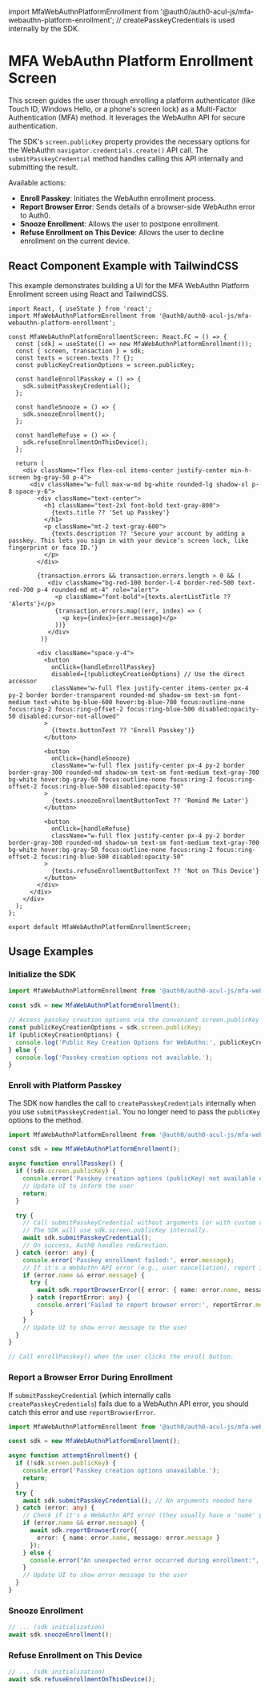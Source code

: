 import MfaWebAuthnPlatformEnrollment from '@auth0/auth0-acul-js/mfa-webauthn-platform-enrollment';
// createPasskeyCredentials is used internally by the SDK.

# MFA WebAuthn Platform Enrollment Screen

This screen guides the user through enrolling a platform authenticator (like Touch ID, Windows Hello, or a phone's screen lock) as a Multi-Factor Authentication (MFA) method. It leverages the WebAuthn API for secure authentication.

The SDK's `screen.publicKey` property provides the necessary options for the WebAuthn `navigator.credentials.create()` API call. The `submitPasskeyCredential` method handles calling this API internally and submitting the result.

Available actions:
-   **Enroll Passkey**: Initiates the WebAuthn enrollment process.
-   **Report Browser Error**: Sends details of a browser-side WebAuthn error to Auth0.
-   **Snooze Enrollment**: Allows the user to postpone enrollment.
-   **Refuse Enrollment on This Device**: Allows the user to decline enrollment on the current device.

## React Component Example with TailwindCSS

This example demonstrates building a UI for the MFA WebAuthn Platform Enrollment screen using React and TailwindCSS.

```tsx
import React, { useState } from 'react';
import MfaWebAuthnPlatformEnrollment from '@auth0/auth0-acul-js/mfa-webauthn-platform-enrollment';

const MfaWebAuthnPlatformEnrollmentScreen: React.FC = () => {
  const [sdk] = useState(() => new MfaWebAuthnPlatformEnrollment());
  const { screen, transaction } = sdk;
  const texts = screen.texts ?? {};
  const publicKeyCreationOptions = screen.publicKey;

  const handleEnrollPasskey = () => {
    sdk.submitPasskeyCredential(); 
  };

  const handleSnooze = () => {
    sdk.snoozeEnrollment();
  };

  const handleRefuse = () => {
    sdk.refuseEnrollmentOnThisDevice();
  };
  
  return (
    <div className="flex flex-col items-center justify-center min-h-screen bg-gray-50 p-4">
      <div className="w-full max-w-md bg-white rounded-lg shadow-xl p-8 space-y-6">
        <div className="text-center">
          <h1 className="text-2xl font-bold text-gray-800">
            {texts.title ?? 'Set up Passkey'}
          </h1>
          <p className="mt-2 text-gray-600">
            {texts.description ?? 'Secure your account by adding a passkey. This lets you sign in with your device’s screen lock, like fingerprint or face ID.'}
          </p>
        </div>

        {transaction.errors && transaction.errors.length > 0 && (
           <div className="bg-red-100 border-l-4 border-red-500 text-red-700 p-4 rounded-md mt-4" role="alert">
             <p className="font-bold">{texts.alertListTitle ?? 'Alerts'}</p>
             {transaction.errors.map((err, index) => (
               <p key={index}>{err.message}</p>
             ))}
           </div>
         )}

        <div className="space-y-4">
          <button
            onClick={handleEnrollPasskey}
            disabled={!publicKeyCreationOptions} // Use the direct accessor
            className="w-full flex justify-center items-center px-4 py-2 border border-transparent rounded-md shadow-sm text-sm font-medium text-white bg-blue-600 hover:bg-blue-700 focus:outline-none focus:ring-2 focus:ring-offset-2 focus:ring-blue-500 disabled:opacity-50 disabled:cursor-not-allowed"
          >
            {(texts.buttonText ?? 'Enroll Passkey')}
          </button>

          <button
            onClick={handleSnooze}
            className="w-full flex justify-center px-4 py-2 border border-gray-300 rounded-md shadow-sm text-sm font-medium text-gray-700 bg-white hover:bg-gray-50 focus:outline-none focus:ring-2 focus:ring-offset-2 focus:ring-blue-500 disabled:opacity-50"
          >
            {texts.snoozeEnrollmentButtonText ?? 'Remind Me Later'}
          </button>

          <button
            onClick={handleRefuse}
            className="w-full flex justify-center px-4 py-2 border border-gray-300 rounded-md shadow-sm text-sm font-medium text-gray-700 bg-white hover:bg-gray-50 focus:outline-none focus:ring-2 focus:ring-offset-2 focus:ring-blue-500 disabled:opacity-50"
          >
            {texts.refuseEnrollmentButtonText ?? 'Not on This Device'}
          </button>
        </div>
      </div>
    </div>
  );
};

export default MfaWebAuthnPlatformEnrollmentScreen;
```

## Usage Examples

### Initialize the SDK

```typescript
import MfaWebAuthnPlatformEnrollment from '@auth0/auth0-acul-js/mfa-webauthn-platform-enrollment';

const sdk = new MfaWebAuthnPlatformEnrollment();

// Access passkey creation options via the convenient screen.publicKey
const publicKeyCreationOptions = sdk.screen.publicKey;
if (publicKeyCreationOptions) {
  console.log('Public Key Creation Options for WebAuthn:', publicKeyCreationOptions);
} else {
  console.log('Passkey creation options not available.');
}
```

### Enroll with Platform Passkey

The SDK now handles the call to `createPasskeyCredentials` internally when you use `submitPasskeyCredential`. You no longer need to pass the `publicKey` options to the method.

```typescript
import MfaWebAuthnPlatformEnrollment from '@auth0/auth0-acul-js/mfa-webauthn-platform-enrollment';

const sdk = new MfaWebAuthnPlatformEnrollment();

async function enrollPasskey() {
  if (!sdk.screen.publicKey) {
    console.error('Passkey creation options (publicKey) not available on the screen context.');
    // Update UI to inform the user
    return;
  }

  try {
    // Call submitPasskeyCredential without arguments (or with custom options if needed)
    // The SDK will use sdk.screen.publicKey internally.
    await sdk.submitPasskeyCredential(); 
    // On success, Auth0 handles redirection.
  } catch (error: any) {
    console.error('Passkey enrollment failed:', error.message);
    // If it's a WebAuthn API error (e.g., user cancellation), report it
    if (error.name && error.message) {
      try {
        await sdk.reportBrowserError({ error: { name: error.name, message: error.message } });
      } catch (reportError: any) {
        console.error('Failed to report browser error:', reportError.message);
      }
    }
    // Update UI to show error message to the user
  }
}

// Call enrollPasskey() when the user clicks the enroll button.
```

### Report a Browser Error During Enrollment

If `submitPasskeyCredential` (which internally calls `createPasskeyCredentials`) fails due to a WebAuthn API error, you should catch this error and use `reportBrowserError`.

```typescript
import MfaWebAuthnPlatformEnrollment from '@auth0/auth0-acul-js/mfa-webauthn-platform-enrollment';

const sdk = new MfaWebAuthnPlatformEnrollment();

async function attemptEnrollment() {
  if (!sdk.screen.publicKey) {
    console.error('Passkey creation options unavailable.');
    return;
  }
  try {
    await sdk.submitPasskeyCredential(); // No arguments needed here
  } catch (error: any) {
    // Check if it's a WebAuthn API error (they usually have a 'name' property)
    if (error.name && error.message) {
      await sdk.reportBrowserError({ 
        error: { name: error.name, message: error.message } 
      });
    } else {
      console.error("An unexpected error occurred during enrollment:", error);
    }
    // Update UI to show error message to the user
  }
}
```

### Snooze Enrollment
```typescript
// ... (sdk initialization)
await sdk.snoozeEnrollment();
```

### Refuse Enrollment on This Device
```typescript
// ... (sdk initialization)
await sdk.refuseEnrollmentOnThisDevice();
```